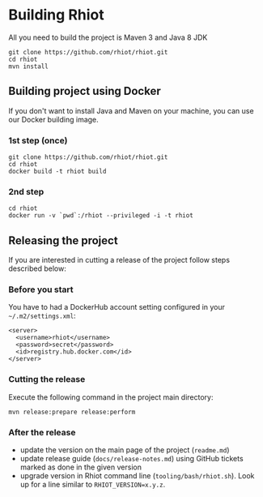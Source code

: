 # Building Rhiot

All you need to build the project is Maven 3 and Java 8 JDK

    git clone https://github.com/rhiot/rhiot.git
    cd rhiot
    mvn install

## Building project using Docker

If you don't want to install Java and Maven on your machine, you can use our Docker building image.

### 1st step (once)

    git clone https://github.com/rhiot/rhiot.git
    cd rhiot
    docker build -t rhiot build


### 2nd step

    cd rhiot
    docker run -v `pwd`:/rhiot --privileged -i -t rhiot

## Releasing the project

If you are interested in cutting a release of the project follow steps described below:

### Before you start

You have to had a DockerHub account setting configured in your `~/.m2/settings.xml`:
    
    <server>
      <username>rhiot</username>
      <password>secret</password>
      <id>registry.hub.docker.com</id>
    </server>

### Cutting the release

Execute the following command in the project main directory:

    mvn release:prepare release:perform

### After the release

* update the version on the main page of the project (`readme.md`)
* update release guide (`docs/release-notes.md`) using GitHub tickets marked as done in the given version
* upgrade version in Rhiot command line (`tooling/bash/rhiot.sh`). Look up for a line similar to `RHIOT_VERSION=x.y.z`.